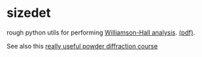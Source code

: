 sizedet
=======

rough python utils for performing [Williamson-Hall analysis](https://doi.org/10.1016/0001-6160(53)90006-6). [(pdf)](http://www.xray.cz/xray/csca/kol2011/kurs/dalsi-cteni/clanky/Williamson-ActaMet-1953-1-22-WH-Plot.pdf).

See also this [really useful powder diffraction course](http://pd.chem.ucl.ac.uk/pdnn/peaks/sizedet.htm)
